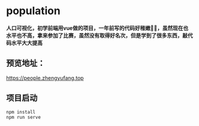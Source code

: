 # population

**人口可视化，初学前端用vue做的项目，一年前写的代码好稚嫩🤣🤣，虽然现在也水平也不高，拿来参加了比赛，虽然没有取得好名次，但是学到了很多东西，敲代码水平大大提高**

## 预览地址：

https://people.zhengyufang.top

## 项目启动
```
npm install
npm run serve
```




